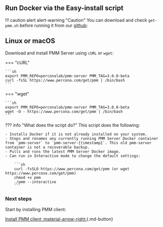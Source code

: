 ## Run Docker via the Easy-install script

!!! caution alert alert-warning "Caution"
    You can download and check `get-pmm.sh` before running it from our [github]:

## Linux or macOS

Download and install PMM Server using `cURL` or `wget`:

=== "cURL"

    ```sh
    export PMM_REPO=perconalab/pmm-server PMM_TAG=3.0.0-beta
    curl -fsSL https://www.percona.com/get/pmm | /bin/bash
    ```

=== "wget"

    ```sh
    export PMM_REPO=perconalab/pmm-server PMM_TAG=3.0.0-beta
    wget -O - https://www.percona.com/get/pmm | /bin/bash
    ```


??? info "What does the script do?"
     This script does the following:

    - Installs Docker if it is not already installed on your system.
    - Stops and renames any currently running PMM Server Docker container from `pmm-server` to `pmm-server-{timestamp}`. This old pmm-server container is not a recoverable backup.
    - Pulls and runs the latest PMM Server Docker image.
    - Can run in Interactive mode to change the default settings:

        ```sh
        curl -fsSLO https://www.percona.com/get/pmm (or wget https://www.percona.com/get/pmm)
        chmod +x pmm
        ./pmm --interactive
        ```

[github]: https://github.com/percona/pmm/blob/main/get-pmm.sh

### Next steps

Start by installing PMM client:

[Install PMM client :material-arrow-right:](../../../install-pmm-client/index.md){.md-button}
